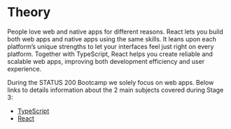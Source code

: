 # Theory

People love web and native apps for different reasons. React lets you build both web apps and native apps using the same skills. It leans upon each platform’s unique strengths to let your interfaces feel just right on every platform. Together with TypeScript, React helps you create reliable and scalable web apps, improving both development efficiency and user experience.

During the STATUS 200 Bootcamp we solely focus on web apps. Below links to details information about the 2 main subjects covered during Stage 3:

-   [TypeScript](./typescript.md)
-   [React](./react.md)

